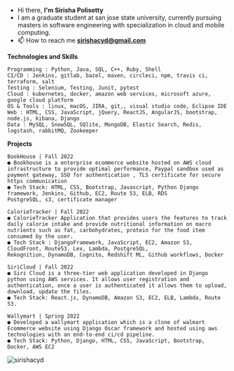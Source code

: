 - Hi there, **I'm Sirisha Polisetty**
- I am a graduate student at san jose state university, currently pursuing masters in software engineering with specialization in cloud and mobile computing.
- 📫 How to reach me **sirishacyd@gmail.com**

**Technologies and Skills**

```
Programming : Python, Java, SQL, C++, Ruby, Shell
CI/CD : Jenkins, gitlab, bazel, maven, circleci, npm, travis ci, terraform, salt
Testing : Selenium, Testing, Junit, pytest
Cloud : kubernetes, docker, amazon web services, microsoft azure, google cloud platform
OS & Tools : linux, macOS, JIRA, git,, visual studio code, Eclipse IDE
Web : HTML, CSS, JavaScript, jQuery, ReactJS, AngularJS, bootstrap, node.js, kibana, Django
Data : MySQL, SnowSQL, SQlite, MongoDB, Elastic Search, Redis, logstash, rabbitMQ, Zookeeper
```

**Projects**
```
BookHouse | Fall 2022
● Bookhouse is a enterprise ecommerce website hosted on AWS cloud infrastructure to provide optimal performance, Paypal sandbox used as payment gateway, SSO for authentication , TLS certificate for secure https communication
● Tech Stack: HTML, CSS, Bootstrap, Javascript, Python Django framework, Jenkins, Github, EC2, Route 53, ELB, RDS
PostgreSQL, s3, certificate manager
```
```
CalorieTracker | Fall 2022
● CalorieTracker Application that provides users the features to track daily calorie intake and provide nutritional information on macro nutrients such as fat, carbohydrates, protein for the food item consumed by the user.
● Tech Stack : DjangoFramework, JavaScript, EC2, Amazon S3, CloudFront, Route53, Lex, Lambda, PostgreSQL,
Rekognition, DynamoDB, Cognito, Redshift ML, Github workflows, Docker
```
```
SiriCloud | Fall 2022
● Siri Cloud is a three-tier web application developed in Django python using AWS services. It allows user registration and authentication, once a user is authenticated it allows them to upload, download, update the files.
● Tech Stack: React.js, DynamoDB, Amazon S3, EC2, ELB, Lambda, Route 53. 
```
```
Wallymart | Spring 2022
● Developed a wallymart application which is a clone of walmart Ecommerce website using Django Oscar framework and hosted using aws technologies with an end-to-end ci/cd pipeline.
● Tech Stack: Python, Django, HTML, CSS, JavaScript, Bootstrap, Docker, AWS EC2
```

<p><img align="center" src="https://github-readme-stats.vercel.app/api/top-langs?username=sirishacyd&show_icons=true&locale=en&layout=compact" alt="sirishacyd" </p>
